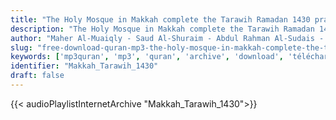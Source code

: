 ```yaml
---
title: "The Holy Mosque in Makkah complete the Tarawih Ramadan 1430 prayer"
description: "The Holy Mosque in Makkah complete the Tarawih Ramadan 1430 prayer"
author: "Maher Al-Muaiqly - Saud Al-Shuraim - Abdul Rahman Al-Sudais - Abdullah Awad Al-Juhani"
slug: "free-download-quran-mp3-the-holy-mosque-in-makkah-complete-the-tarawih-ramadan-1430-prayer"
keywords: ['mp3quran', 'mp3', 'quran', 'archive', 'download', 'télécharger', 'coran', 'islam', 'al-Shuraym', 'al-Muaiqly', 'as-Sudays', 'al-Juhany', 'taraweeh', 'Makkah', 'Tarawih', 'ماهر', 'المعيقلي', 'سعود', 'الشريم', 'عبد', 'الرحمن', 'السديس', 'عبدالله', 'عواد', 'الجهني', 'مصحف', 'الحرم', 'المكي', 'كاملا', 'من', 'صلاة', 'تراويح', 'رمضان', '1430', 'قرآن', 'مصحف', 'مرتل', 'مجود', 'القرآن', 'الكريم', 'المصحف', 'المرتل', 'المجود', 'إسلام', 'تحميل']
identifier: "Makkah_Tarawih_1430"
draft: false
---
```


{{< audioPlaylistInternetArchive "Makkah_Tarawih_1430">}}
